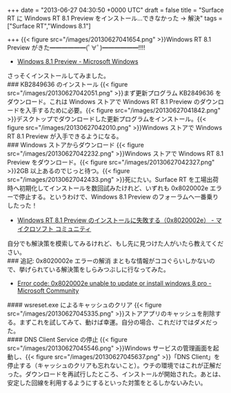 
+++
date = "2013-06-27 04:30:50 +0000 UTC"
draft = false
title = "Surface RT に Windows RT 8.1 Preview をインストール…できなかった → 解決"
tags = ["Surface RT","Windows 8.1"]

+++
{{< figure src="/images/20130627041654.png"  >}}Windows RT 8.1 Preview がきた━━━━━━(ﾟ∀ﾟ)━━━━━━!!!!

<ul>
<li><a href="http://windows.microsoft.com/ja-jp/windows-8/preview">Windows 8.1 Preview - Microsoft Windows</a></li>
</ul>さっそくインストールしてみました。

<div class="section">
    ### KB2849636 のインストール
    {{< figure src="/images/20130627042051.png"  >}}まず更新プログラム KB2849636 をダウンロード。これは Windows ストアで Windows RT 8.1 Preview のダウンロードを入手するために必要。{{< figure src="/images/20130627041842.png"  >}}デスクトップでダウンロードした更新プログラムをインストール。{{< figure src="/images/20130627042010.png"  >}}Windows ストアで Windows RT 8.1 Preview が入手できるようになる。

</div>
<div class="section">
    ### Windows ストアからダウンロード
    {{< figure src="/images/20130627042232.png"  >}}Windows ストアで Windows RT 8.1 Preview をダウンロード。{{< figure src="/images/20130627042327.png"  >}}2GB 以上あるのでじっと待つ。{{< figure src="/images/20130627042433.png"  >}}死にたい。Surface RT を工場出荷時へ初期化してインストールを数回試みたけれど、いずれも 0x8020002e エラーで停止する。というわけで、Windows 8.1 Preview のフォーラムへ一番乗りしたった！

<ul>
<li><a href="http://answers.microsoft.com/ja-jp/windows/forum/windows8_1_pr-windows_update/windows-rt-81-preview/ac0096c9-447c-4544-b757-c7f3f687ec53">Windows RT 8.1 Preview のインストールに失敗する（0x8020002e） - マイクロソフト コミュニティ</a></li>
</ul>自分でも解決策を模索してみるけれど、もし先に見つけた人がいたら教えてください。

</div>
<div class="section">
    ### 追記: 0x8020002e エラーの解消
    まともな情報がココぐらいしかないので、挙げられている解決策をしらみつぶしに行なってみた。

<ul>
<li><a href="http://answers.microsoft.com/en-us/windows/forum/windows_8-windows_store/error-code-0x8020002e-unable-to-update-or-install/26b83d0b-9385-42a6-a5cd-72ee33e2426d">Error code: 0x8020002e unable to update or install windows 8 pro - Microsoft Community</a></li>
</ul>
<div class="section">
    #### wsreset.exe によるキャッシュのクリア
    {{< figure src="/images/20130627045335.png"  >}}ストアアプリのキャッシュを削除する。まずこれを試してみて、動けば幸運。自分の場合、これだけではダメだった。

</div>
<div class="section">
    #### DNS Client Service の停止
    {{< figure src="/images/20130627045546.png"  >}}Windows サービスの管理画面を起動し、{{< figure src="/images/20130627045637.png"  >}}「DNS Client」を停止する（キャッシュのクリアも忘れないこと）。ウチの環境ではこれが正解だった。ダウンロードを再試行したところ、インストールが開始された。あとは、安定した回線を利用するようにするといった対策をとるしかないみたい。 

</div>
</div>

